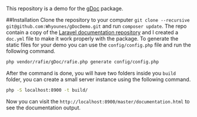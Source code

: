 This repository is a demo for the [gDoc](https://github.com/Whyounes/gDoc) package.

##Installation
Clone the repository to your computer `git clone --recursive git@github.com:Whyounes/gDocDemo.git` and run `composer update`. The repo contain a copy of the [Laravel documentation repository](https://github.com/laravel/docs) and I created a `doc.yml` file to make it work properly with the package.
To generate the static files for your demo you can use the `config/config.php` file and run the following command.

```bash
php vendor/rafie/gDoc/rafie.php generate config/config.php
```

After the command is done, you will have two folders inside you `build` folder, you can create a small server instance using the following command.

```bash
php -S localhost:8900 -t build/
```

Now you can visit the `http://localhost:8900/master/documentation.html` to see the documentation output.